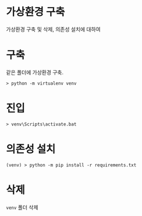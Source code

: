 # 가상환경 구축

가상환경 구축 및 삭제, 의존성 설치에 대하여

# 구축
같은 폴더에 가상환경 구축.
```shell
> python -m virtualenv venv
```

# 진입
```
> venv\Scripts\activate.bat
```

# 의존성 설치
```
(venv) > python -m pip install -r requirements.txt
```

# 삭제
`venv` 폴더 삭제